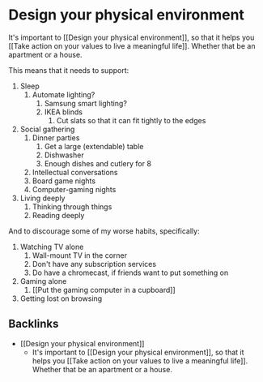# Design your physical environment
It's important to [[Design your physical environment]], so that it helps you [[Take action on your values to live a meaningful life]]. Whether that be an apartment or a house.

This means that it needs to support:
1. Sleep
	1. Automate lighting?
		1. Samsung smart lighting?
		2. IKEA blinds
			1. Cut slats so that it can fit tightly to the edges
2. Social gathering
	1. Dinner parties
		1. Get a large (extendable) table
		2. Dishwasher
		3. Enough dishes and cutlery for 8
	2. Intellectual conversations
	3. Board game nights
	4. Computer-gaming nights
3. Living deeply
	1. Thinking through things
	2. Reading deeply

And to discourage some of my worse habits, specifically:
1. Watching TV alone
	1. Wall-mount TV in the corner
	2. Don't have any subscription services
	3. Do have a chromecast, if friends want to put something on
2. Gaming alone
	1. [[Put the gaming computer in a cupboard]]
3. Getting lost on browsing

## Backlinks
* [[Design your physical environment]]
	* It's important to [[Design your physical environment]], so that it helps you [[Take action on your values to live a meaningful life]]. Whether that be an apartment or a house.

<!-- #.inbox -->

<!-- {BearID:CAC428DC-4DC3-44A8-9772-F6CEBD8B9840-11937-000019DC29BFE01C} -->
